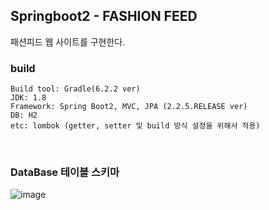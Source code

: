 ## Springboot2 - FASHION FEED 
패션피드 웹 사이트를 구현한다.

### build
~~~
Build tool: Gradle(6.2.2 ver)
JDK: 1.8
Framework: Spring Boot2, MVC, JPA (2.2.5.RELEASE ver)
DB: H2
etc: lombok (getter, setter 및 build 방식 설정을 위해서 적용)
~~~
<br>

### DataBase 테이블 스키마

![image](https://user-images.githubusercontent.com/47850258/77083817-6e0d3800-6a41-11ea-9549-da41345695c7.png)
<br>

